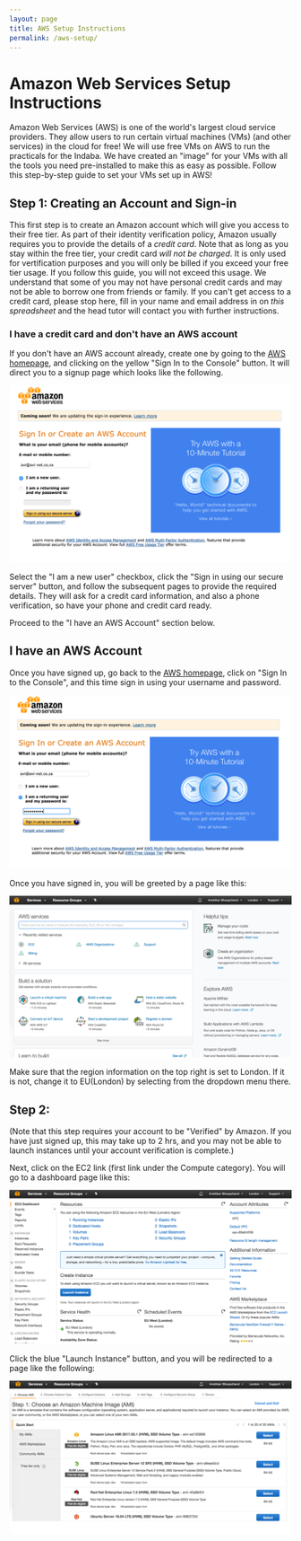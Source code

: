 ```yaml
---
layout: page
title: AWS Setup Instructions
permalink: /aws-setup/
---
```

# Amazon Web Services Setup Instructions

Amazon Web Services (AWS) is one of the world's largest cloud service providers. They allow users to run certain virtual machines (VMs) (and other services) in the cloud for free! 
We will use free VMs on AWS to run the practicals for the Indaba. We have created an "image" for your VMs with all the tools you need pre-installed to make this as easy as possible.
Follow this step-by-step guide to set your VMs set up in AWS! 

## Step 1: Creating an Account and Sign-in
This first step is to create an Amazon account which will give you access to their free tier. As part of their identity verification policy, Amazon
usually requires you to provide the details of a *credit card*. Note that as long as you stay within the free tier, your credit card *will not be charged*. It is
only used for vertification purposes and you will only be billed if you exceed your free tier usage. If you follow this guide, you will not exceed this usage. 
We understand that some of you may not have personal credit cards and may not be able to borrow one from friends or family. If you can't get access to a 
credit card, please stop here, fill in your name and email address in on *this spreadsheet* and the head tutor will contact you with further instructions. 

### I have a credit card and don't have an AWS account
If you don't have an AWS account already, create one by going to the [AWS
homepage](http://aws.amazon.com/), and clicking on the yellow "Sign In to the
Console" button. It will direct you to a signup page which looks like the
following.

<div class='fig figcenter fighighlight'>
  <img src='/assets/aws-new-user.png'>
</div>

Select the "I am a new user" checkbox, click the "Sign in using our secure
server" button, and follow the subsequent pages to provide the required details.
They will ask for a credit card information, and also a phone verification, so
have your phone and credit card ready.

Proceed to the "I have an AWS Account" section below. 

## I have an AWS Account
Once you have signed up, go back to the [AWS homepage](http://aws.amazon.com),
click on "Sign In to the Console", and this time sign in using your username and
password.

<div class='fig figcenter fighighlight'>
  <img src='/assets/aws-signin.png'>
</div>

Once you have signed in, you will be greeted by a page like this:

<div class='fig figcenter fighighlight'>
  <img src='/assets/aws-home.png'>
</div>

Make sure that the region information on the top right is set to London.
If it is not, change it to EU(London) by selecting from the dropdown menu
there.

## Step 2: 
(Note that this step requires your account to be "Verified" by
 Amazon. If you have just signed up, this may take up to 2 hrs, and you may not be able to launch instances
 until your account verification is complete.)

Next, click on the EC2 link (first link under the Compute category). You will go
to a dashboard page like this:

<div class='fig figcenter fighighlight'>
  <img src='/assets/aws-ec2.png'>
</div>

Click the blue "Launch Instance" button, and you will be redirected to a page
like the following:

<div class='fig figcenter fighighlight'>
  <img src='/assets/aws-ami.png'>
</div>
